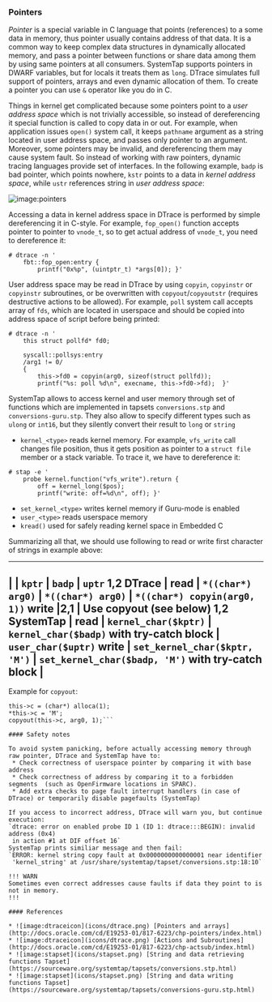 ### Pointers

_Pointer_ is a special variable in C language that points (references) to a some data in memory, thus pointer usually contains address of that data. It is a common way to keep complex data structures in dynamically allocated memory, and pass a pointer between functions or share data among them by using same pointers at all consumers. SystemTap supports pointers in DWARF variables, but for locals it treats them as `long`. DTrace simulates full support of pointers, arrays and even dynamic allocation of them. To create a pointer you can use `&` operator like you do in C.

Things in kernel get complicated because some pointers point to a _user address space_ which is not trivially accessible, so instead of dereferencing it special function is called to copy data in or out. For example, when application issues `open()` system call, it keeps `pathname` argument as a string located in user address space, and passes only pointer to an argument. Moreover, some pointers may be invalid, and dereferencing them may cause system fault. So instead of working with raw pointers, dynamic tracing languages provide set of interfaces. In the following example, `badp` is bad pointer, which points nowhere, `kstr` points to a data in _kernel address space_, while `ustr` references string in _user address space_:

![image:pointers](pointers.png)

Accessing a data in kernel address space in DTrace is performed by simple dereferencing it in C-style. For example, `fop_open()` function accepts pointer to pointer to `vnode_t`, so to get actual address of `vnode_t`, you need to dereference it:
```
# dtrace -n '
	fbt::fop_open:entry { 
		printf("0x%p", (uintptr_t) *args[0]); }'
```

User address space may be read in DTrace by using `copyin`, `copyinstr` or `copyinstr` subroutines, or be overwritten with `copyout`/`copyoutstr` (requires destructive actions to be allowed). For example, `poll` system call accepts array of `fds`, which are located in userspace and should be copied into address space of script before being printed:
```
# dtrace -n '
	this struct pollfd* fd0;
	
	syscall::pollsys:entry
	/arg1 != 0/
	{
		this->fd0 = copyin(arg0, sizeof(struct pollfd));
		printf("%s: poll %d\n", execname, this->fd0->fd);  }'
```

SystemTap allows to access kernel and user memory through set of functions which are implemented in tapsets `conversions.stp` and `conversions-guru.stp`. They also allow to specify different types such as `ulong` or `int16`, but they silently convert their result to `long` or `string`
 * `kernel_<type>` reads kernel memory. For example, `vfs_write` call changes file position, thus it gets position as pointer to a `struct file` member or a stack variable. To trace it, we have to dereference it:
```
# stap -e '
	probe kernel.function("vfs_write").return {
		off = kernel_long($pos);
		printf("write: off=%d\n", off);	}'
```
 * `set_kernel_<type>` writes kernel memory if Guru-mode is enabled
 * `user_<type>` reads userspace memory
 * `kread()` used for safely reading kernel space in Embedded C
 
Summarizing all that, we should use following to read or write first character of strings in example above:

---
 | |                   `kptr` | `badp` | `uptr`
1,2 DTrace | __read__ | `*((char*) arg0)` | `*((char*) arg0)` | `*((char*) copyin(arg0, 1))`
            __write__ |2,1 | Use copyout (see below)
1,2 SystemTap | __read__ | `kernel_char($kptr)` | `kernel_char($badp)` with try-catch block | `user_char($uptr)`
               __write__ | `set_kernel_char($kptr, 'M')` | `set_kernel_char($badp, 'M')` with try-catch block | 
---

Example for `copyout`:
```
this->c = (char*) alloca(1); 
*this->c = 'M'; 
copyout(this->c, arg0, 1);```
 
#### Safety notes

To avoid system panicking, before actually accessing memory through raw pointer, DTrace and SystemTap have to:
 * Check correctness of userspace pointer by comparing it with base address
 * Check correctness of address by comparing it to a forbidden segments  (such as OpenFirmware locations in SPARC).
 * Add extra checks to page fault interrupt handlers (in case of DTrace) or temporarily disable pagefaults (SystemTap)

If you access to incorrect address, DTrace will warn you, but continue execution:
`dtrace: error on enabled probe ID 1 (ID 1: dtrace:::BEGIN): invalid address (0x4) 
 in action #1 at DIF offset 16`
SystemTap prints similiar message and then fail:
`ERROR: kernel string copy fault at 0x0000000000000001 near identifier 
 'kernel_string' at /usr/share/systemtap/tapset/conversions.stp:18:10`

!!! WARN
Sometimes even correct addresses cause faults if data they point to is not in memory. 
!!!
 
#### References

* ![image:dtraceicon](icons/dtrace.png) [Pointers and arrays](http://docs.oracle.com/cd/E19253-01/817-6223/chp-pointers/index.html)
* ![image:dtraceicon](icons/dtrace.png) [Actions and Subroutines](http://docs.oracle.com/cd/E19253-01/817-6223/chp-actsub/index.html)
* ![image:stapset](icons/stapset.png) [String and data retrieving functions Tapset](https://sourceware.org/systemtap/tapsets/conversions.stp.html)
* ![image:stapset](icons/stapset.png) [String and data writing functions Tapset](https://sourceware.org/systemtap/tapsets/conversions-guru.stp.html)
